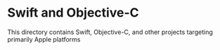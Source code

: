 # Swift and Objective-C

This directory contains Swift, Objective-C, and other projects targeting primarily Apple platforms
